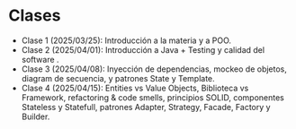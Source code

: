 # Clases
* Clase 1 (2025/03/25): Introducción a la materia y a POO.
* Clase 2 (2025/04/01): Introducción a Java + Testing y calidad del software .
* Clase 3 (2025/04/08): Inyección de dependencias, mockeo de objetos, diagram de secuencia, y patrones State y Template.
* Clase 4 (2025/04/15): Entities vs Value Objects, Biblioteca vs Framework, refactoring & code smells, principios SOLID, componentes Stateless y Statefull, patrones Adapter, Strategy, Facade, Factory y Builder.